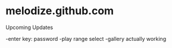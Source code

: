 # melodize.github.com

Upcoming Updates

-enter key: password
-play range select
-gallery actually working